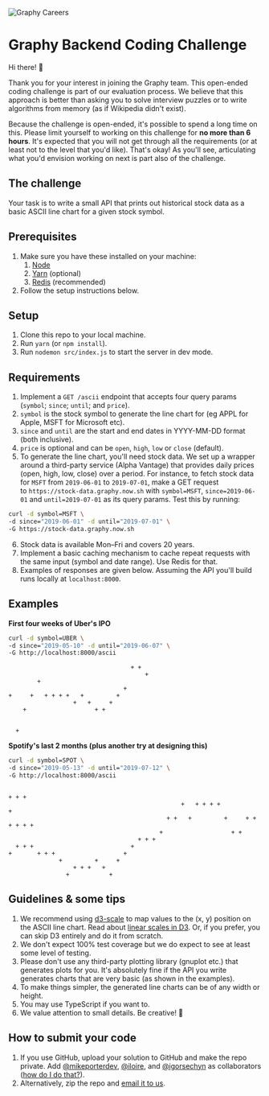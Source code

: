 ![Graphy Careers](https://graphy-static.ams3.cdn.digitaloceanspaces.com/careers-alt.png)

# Graphy Backend Coding Challenge

Hi there! 👋

Thank you for your interest in joining the Graphy team. This open-ended coding challenge is part of our evaluation process. We believe that this approach is better than asking you to solve interview puzzles or to write algorithms from memory (as if Wikipedia didn't exist).

Because the challenge is open-ended, it's possible to spend a long time on this. Please limit yourself to working on this challenge for **no more than 6 hours**. It's expected that you will not get through all the requirements (or at least not to the level that you'd like). That's okay! As you'll see, articulating what you'd envision working on next is part also of the challenge.

## The challenge

Your task is to write a small API that prints out historical stock data as a basic ASCII line chart for a given stock symbol.

## Prerequisites

1. Make sure you have these installed on your machine:
    1. [Node](https://nodejs.org/en/)
    2. [Yarn](https://yarnpkg.com/en/docs/install) (optional)
    3. [Redis](https://redis.io/topics/quickstart) (recommended)
2. Follow the setup instructions below.

## Setup

1. Clone this repo to your local machine.
2. Run `yarn` (or `npm install`).
3. Run `nodemon src/index.js` to start the server in dev mode.

## Requirements

1. Implement a `GET /ascii` endpoint that accepts four query params (`symbol`; `since`; `until`; and `price`).
2. `symbol` is the stock symbol to generate the line chart for (eg APPL for Apple, MSFT for Microsoft etc).
3. `since` and `until` are the start and end dates in YYYY-MM-DD format (both inclusive).
4. `price` is optional and can be `open`, `high`, `low` or `close` (default).
5. To generate the line chart, you'll need stock data. We set up a wrapper around a third-party service (Alpha Vantage) that provides daily prices (open, high, low, close) over a period. For instance, to fetch stock data for `MSFT` from `2019-06-01` to `2019-07-01`, make a GET request to `https://stock-data.graphy.now.sh` with `symbol=MSFT`, `since=2019-06-01` and `until=2019-07-01` as its query params. Test this by running:

```bash
curl -d symbol=MSFT \
-d since="2019-06-01" -d until="2019-07-01" \
-G https://stock-data.graphy.now.sh
```

6. Stock data is available Mon–Fri and covers 20 years.
7. Implement a basic caching mechanism to cache repeat requests with the same input (symbol and date range). Use Redis for that.
8. Examples of responses are given below. Assuming the API you'll build runs locally at `localhost:8000`.

## Examples

**First four weeks of Uber's IPO**

```bash
curl -d symbol=UBER \
-d since="2019-05-10" -d until="2019-06-07" \
-G http://localhost:8000/ascii
```

```
                                  + +   
                                      + 
        +                               
                                +       
+     +   + + + +   +         +         
                  +   +     +           
    +                   + +             
                                        
                                        
  +                                     
```

**Spotify's last 2 months (plus another try at designing this)**

```bash
curl -d symbol=SPOT \
-d since="2019-05-13" -d until="2019-07-12" \
-G http://localhost:8000/ascii
```

```
                                                                                + + + 
                                                +   + + + +                   +       
                                            + +   +         +     + + + + + +         
                                          +                   + +                     
                                    + + +                                             
  + + +                           +                                                   
+       + + +                   +                                                     
              +         +     +                                                       
                  + + +   +                                                           
                +           +
```

## Guidelines & some tips

1. We recommend using [d3-scale](https://github.com/d3/d3-scale) to map values to the (x, y) position on the ASCII line chart. Read about [linear scales in D3](https://observablehq.com/@d3/d3-scalelinear). Or, if you prefer, you can skip D3 entirely and do it from scratch.
2. We don't expect 100% test coverage but we do expect to see at least some level of testing.
3. Please don't use any third-party plotting library (gnuplot etc.) that generates plots for you. It's absolutely fine if the API you write generates charts that are very basic (as shown in the examples).
4. To make things simpler, the generated line charts can be of any width or height.
5. You may use TypeScript if you want to.
6. We value attention to small details. Be creative! 🎨

## How to submit your code

1. If you use GitHub, upload your solution to GitHub and make the repo private. Add [@mikeporterdev](https://github.com/mikeporterdev), [@iloire](https://github.com/iloire), and [@igorsechyn](https://github.com/igorsechyn) as collaborators ([how do I do that?](https://help.github.com/en/articles/inviting-collaborators-to-a-personal-repository)).
2. Alternatively, zip the repo and [email it to us](mailto:roman@graphyapp.com).
